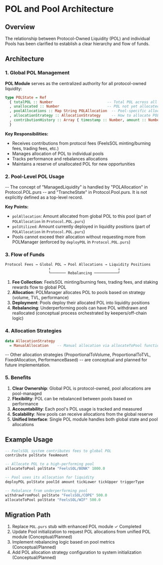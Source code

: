 # POL and Pool Architecture

## Overview

The relationship between Protocol-Owned Liquidity (POL) and individual Pools has been clarified to establish a clear hierarchy and flow of funds.

## Architecture

### 1. Global POL Management

**POL Module** serves as the centralized authority for all protocol-owned liquidity:

```purescript
type POLState = Ref
  { totalPOL :: Number                         -- Total POL across all sources
  , unallocated :: Number                      -- POL not yet allocated to pools
  , poolAllocations :: Map String POLAllocation  -- Pool-specific allocations
  , allocationStrategy :: AllocationStrategy     -- How to allocate POL to pools
  , contributionHistory :: Array { timestamp :: Number, amount :: Number }  -- History of contributions
  }
```

**Key Responsibilities:**
- Receives contributions from protocol fees (FeelsSOL minting/burning fees, trading fees, etc.)
- Manages allocation of POL to individual pools
- Tracks performance and rebalances allocations
- Maintains a reserve of unallocated POL for new opportunities

### 2. Pool-Level POL Usage

-- The concept of "ManagedLiquidity" is handled by "POLAllocation" in Protocol.POL.purs
-- and "TrancheState" in Protocol.Pool.purs. It is not explicitly defined as a top-level record.

**Key Points:**
- `polAllocation`: Amount allocated from global POL to this pool (part of `POLAllocation` in `Protocol.POL.purs`)
- `polUtilized`: Amount currently deployed in liquidity positions (part of `POLAllocation` in `Protocol.POL.purs`)
- Pools cannot exceed their allocation without requesting more from POLManager (enforced by `deployPOL` in `Protocol.POL.purs`)

### 3. Flow of Funds

```
Protocol Fees → Global POL → Pool Allocations → Liquidity Positions
                    ↑                               ↓
                    └─────── Rebalancing ───────────┘
```

1. **Fee Collection**: FeelsSOL minting/burning fees, trading fees, and staking rewards flow to global POL
2. **Allocation**: POLManager allocates POL to pools based on strategy (volume, TVL, performance)
3. **Deployment**: Pools deploy their allocated POL into liquidity positions
4. **Rebalancing**: Underperforming pools can have POL withdrawn and reallocated (conceptual process orchestrated by keepers/off-chain logic)

### 4. Allocation Strategies

```purescript
data AllocationStrategy
  = ManualAllocation    -- Manual allocation via allocateToPool function
```

-- Other allocation strategies (ProportionalToVolume, ProportionalToTVL, FixedAllocation, PerformanceBased)
-- are conceptual and planned for future implementation.

### 5. Benefits

1. **Clear Ownership**: Global POL is protocol-owned, pool allocations are pool-managed
2. **Flexibility**: POL can be rebalanced between pools based on performance
3. **Accountability**: Each pool's POL usage is tracked and measured
4. **Scalability**: New pools can receive allocations from the global reserve
5. **Unified Interface**: Single POL module handles both global state and pool allocations

## Example Usage

```purescript
-- FeelsSOL system contributes fees to global POL
contribute polState feeAmount

-- Allocate POL to a high-performing pool
allocateToPool polState "FeelsSOL/BONK" 1000.0

-- Pool uses its allocation for liquidity
deployPOL polState poolId amount tickLower tickUpper triggerType

-- Rebalance from underperforming pool
withdrawFromPool polState "FeelsSOL/COPE" 500.0
allocateToPool polState "FeelsSOL/WIF" 500.0
```

## Migration Path

1. Replace `POL.purs` stub with enhanced POL module ✓ Completed
2. Update Pool initialization to request POL allocations from unified POL module (Conceptual/Planned)
3. Implement rebalancing logic based on pool metrics (Conceptual/Planned)
4. Add POL allocation strategy configuration to system initialization (Conceptual/Planned)